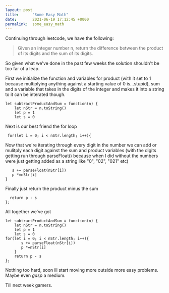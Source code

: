 ```yaml
---
layout: post
title:      "Some Easy Math"
date:       2021-06-19 17:12:45 +0000
permalink:  some_easy_math
---
```



Continuing through leetcode, we have the following:

> Given an integer number n, return the difference between the product of its digits and the sum of its digits.
> 

So given what we've done in the past few weeks the solution shouldn't be too far of a leap.

First we initialize the function and variables for product (with it set to 1 because multiplying anything against a starting value of 0 is...stupid), sum and a variable that takes in the digits of the integer and makes it into a string to it can be interated though.

```
let subtractProductAndSum = function(n) {
    let nStr = n.toString()
    let p = 1
    let s = 0
```
	
Next is our best friend the for loop
		
` for(let i = 0; i < nStr.length; i++){`

Now that we're iterating through every digit in the number we can add or mulitply each digit against the sum and product variables (with the digits getting run through parseFloat() because when I did without the numbers were just getting added as a string like "0", "02", "021" etc)

       s += parseFloat(nStr[i])
       p *=nStr[i]
    }
		
Finally just return the product minus the sum

```
  return p - s
};
```
All together we've got

```
let subtractProductAndSum = function(n) {
    let nStr = n.toString()
    let p = 1
    let s = 0
for(let i = 0; i < nStr.length; i++){
       s += parseFloat(nStr[i])
       p *=nStr[i]
    }
    return p - s
};
```

Nothing too hard, soon ill start moving more outside more easy problems. Maybe even *gasp* a medium.

Till next week gamers.


